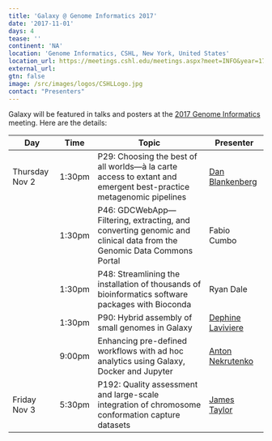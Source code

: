 ```yaml
---
title: 'Galaxy @ Genome Informatics 2017'
date: '2017-11-01'
days: 4
tease: ''
continent: 'NA'
location: 'Genome Informatics, CSHL, New York, United States'
location_url: https://meetings.cshl.edu/meetings.aspx?meet=INFO&year=17
external_url: 
gtn: false
image: /src/images/logos/CSHLLogo.jpg
contact: "Presenters"
---
```


Galaxy will be featured in talks and posters at the [2017 Genome Informatics](https://meetings.cshl.edu/abstracts.aspx?meet=INFO&year=17) meeting.  Here are the details:

| Day | Time | Topic | Presenter |
| ---- | :----: | ---- | ---- |
| Thursday Nov 2 | 1:30pm | P29: Choosing the best of all worlds—à la carte access to extant and emergent best-practice metagenomic pipelines | [Dan Blankenberg](/src/people/dan/index.md) |
| | 1:30pm | P46: GDCWebApp—Filtering, extracting, and converting genomic and clinical data from the Genomic Data Commons Portal | Fabio Cumbo |
| | 1:30pm | P48: Streamlining the installation of thousands of bioinformatics software packages with Bioconda | Ryan Dale |
| | 1:30pm | P90: Hybrid assembly of small genomes in Galaxy | [Dephine Laviviere](/src/people/delphine-lariviere/index.md) |
| | 9:00pm | Enhancing pre-defined workflows with ad hoc analytics using Galaxy, Docker and Jupyter | [Anton Nekrutenko](/src/people/anton/index.md) |
| Friday Nov 3 | 5:30pm | P192: Quality assessment and large-scale integration of chromosome conformation capture datasets | [James Taylor](/src/people/james-taylor/index.md) |
